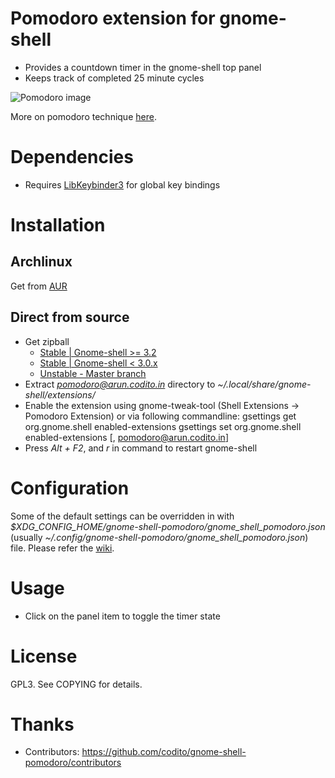 # Pomodoro extension for gnome-shell
- Provides a countdown timer in the gnome-shell top panel
- Keeps track of completed 25 minute cycles

![Pomodoro image](https://a248.e.akamai.net/assets.github.com/img/e17034eeea5dbdeb4bd20fa280201246498ae669/687474703a2f2f692e696d6775722e636f6d2f3963474e4d2e706e67)

More on pomodoro technique [here](http://www.pomodorotechnique.com).

# Dependencies
- Requires [LibKeybinder3](https://github.com/engla/keybinder/tree/keybinder-3.0) for global key bindings

# Installation
## Archlinux
Get from [AUR](http://aur.archlinux.org/packages.php?ID=49967)

## Direct from source
- Get zipball 
    * [Stable | Gnome-shell >= 3.2](https://github.com/codito/gnome-shell-pomodoro/zipball/0.3)
    * [Stable | Gnome-shell < 3.0.x](https://github.com/codito/gnome-shell-pomodoro/zipball/0.2)
    * [Unstable - Master branch](https://github.com/codito/gnome-shell-pomodoro/zipball/master)
- Extract *pomodoro@arun.codito.in* directory to *~/.local/share/gnome-shell/extensions/*
- Enable the extension using gnome-tweak-tool (Shell Extensions -> Pomodoro Extension) or via following commandline:
        gsettings get org.gnome.shell enabled-extensions
        gsettings set org.gnome.shell enabled-extensions [<value from get above>, pomodoro@arun.codito.in]
- Press *Alt + F2*, and *r* in command to restart gnome-shell

# Configuration
Some of the default settings can be overridden in with *$XDG_CONFIG_HOME/gnome-shell-pomodoro/gnome_shell_pomodoro.json* 
(usually *~/.config/gnome-shell-pomodoro/gnome_shell_pomodoro.json*) file. Please refer the [wiki](https://github.com/codito/gnome-shell-pomodoro/wiki/Configuration).

# Usage
- Click on the panel item to toggle the timer state

# License
GPL3. See COPYING for details.

# Thanks
- Contributors: https://github.com/codito/gnome-shell-pomodoro/contributors
